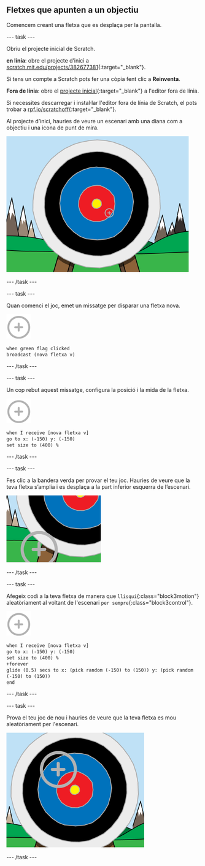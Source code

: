 ## Fletxes que apunten a un objectiu

Comencem creant una fletxa que es desplaça per la pantalla.

--- task ---

Obriu el projecte inicial de Scratch.

**en línia**: obre el projecte d’inici a [scratch.mit.edu/projects/382677381](https://scratch.mit.edu/projects/382677381){:target="_blank"}.

Si tens un compte a Scratch pots fer una còpia fent clic a **Reinventa**.

**Fora de línia**: obre el [projecte inicial](https://rpf.io/p/ca-ES/archery-go){:target="_blank"} a l'editor fora de línia.

Si necessites descarregar i instal·lar l'editor fora de línia de Scratch, el pots trobar a [rpf.io/scratchoff](https://rpf.io/scratchoff){:target="_blank"}.

Al projecte d’inici, hauries de veure un escenari amb una diana com a objectiu i una icona de punt de mira.

![projectes d’inici](images/archery-starter.png)

--- /task ---

--- task ---

Quan comenci el joc, emet un missatge per disparar una fletxa nova.

![personatge destí](images/target-sprite.png)

```blocks3
when green flag clicked
broadcast (nova fletxa v)
```

--- /task ---

--- task ---

Un cop rebut aquest missatge, configura la posició i la mida de la fletxa.

![personatge destí](images/target-sprite.png)

```blocks3
when I receive [nova fletxa v]
go to x: (-150) y: (-150)
set size to (400) %
```

--- /task ---

--- task ---

Fes clic a la bandera verda per provar el teu joc. Hauries de veure que la teva fletxa s’amplia i es desplaça a la part inferior esquerra de l’escenari.

![el personatge destí més gran a la part inferior esquerra de l’escenari](images/archery-start-test.png)

--- /task ---

--- task ---

Afegeix codi a la teva fletxa de manera que `llisqui`{:class="block3motion"} aleatòriament al voltant de l'escenari `per sempre`{:class="block3control"}.

![personatge destí](images/target-sprite.png)

```blocks3
when I receive [nova fletxa v]
go to x: (-150) y: (-150)
set size to (400) %
+forever
glide (0.5) secs to x: (pick random (-150) to (150)) y: (pick random (-150) to (150))
end
```

--- /task ---

--- task ---

Prova el teu joc de nou i hauries de veure que la teva fletxa es mou aleatòriament per l'escenari.

![objectiu en una posició diferent](images/archery-glide-test.png)

--- /task ---
